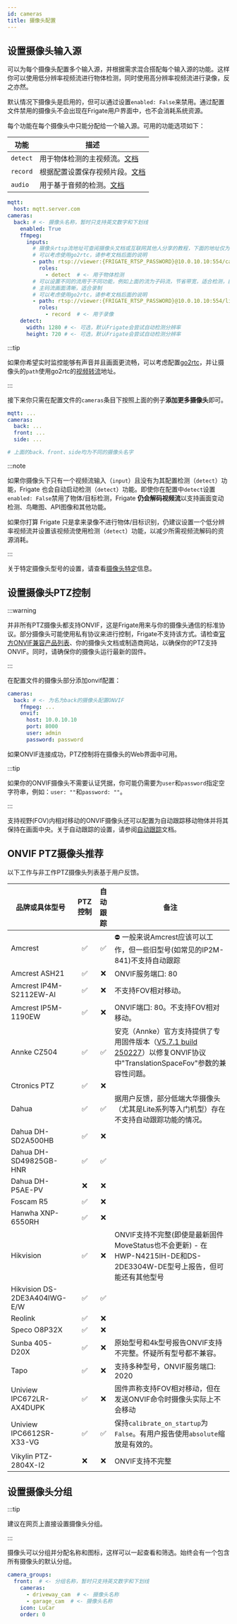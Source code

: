```yaml
---
id: cameras
title: 摄像头配置
---
```


## 设置摄像头输入源

可以为每个摄像头配置多个输入源，并根据需求混合搭配每个输入源的功能。这样你可以使用低分辨率视频流进行物体检测，同时使用高分辨率视频流进行录像，反之亦然。

默认情况下摄像头是启用的，但可以通过设置`enabled: False`来禁用。通过配置文件禁用的摄像头不会出现在Frigate用户界面中，也不会消耗系统资源。

每个功能在每个摄像头中只能分配给一个输入源。可用的功能选项如下：

| 功能     | 描述                                                                         |
| -------- | ----------------------------------------------------------------------------------- |
| `detect` | 用于物体检测的主视频流。[文档](object_detectors.md)                         |
| `record` | 根据配置设置保存视频片段。[文档](record.md) |
| `audio`  | 用于基于音频的检测。[文档](audio_detectors.md)                          |

```yaml
mqtt:
  host: mqtt.server.com
cameras:
  back: # <- 摄像头名称，暂时只支持英文数字和下划线
    enabled: True
    ffmpeg:
      inputs:
        # 摄像头rtsp流地址可查阅摄像头文档或互联网其他人分享的教程，下面的地址仅为范例
        # 可以考虑使用go2rtc，请参考文档后面的说明
        - path: rtsp://viewer:{FRIGATE_RTSP_PASSWORD}@10.0.10.10:554/cam/realmonitor?channel=1&subtype=2
          roles:
            - detect  # <- 用于物体检测
        # 可以设置不同的流用于不同功能，例如上面的流为子码流，节省带宽，适合检测，能够降低检测器负担
        # 主码流画面清晰，适合录制
        # 可以考虑使用go2rtc，请参考文档后面的说明
        - path: rtsp://viewer:{FRIGATE_RTSP_PASSWORD}@10.0.10.10:554/live
          roles:
            - record  # <- 用于录像
    detect:
      width: 1280 # <- 可选，默认Frigate会尝试自动检测分辨率
      height: 720 # <- 可选，默认Frigate会尝试自动检测分辨率
```

:::tip

如果你希望实时监控能够有声音并且画面更流畅，可以考虑配置[go2rtc](../guides/configuring_go2rtc)，并让摄像头的`path`使用go2rtc的[视频转流](../configuration/restream#reduce-connections-to-camera)地址。

:::

接下来你只需在配置文件的`cameras`条目下按照上面的例子**添加更多摄像头**即可。

```yaml
mqtt: ...
cameras:
  back: ...
  front: ...
  side: ...

# 上面的back、front、side均为不同的摄像头名字
```

:::note

如果你摄像头下只有一个视频流输入（`input`）且没有为其配置检测（`detect`）功能，Frigate 也会自动启动检测（`detect`）功能。即使你在配置中`detect`设置`enabled: False`禁用了物体/目标检测，Frigate **仍会解码视频流**以支持画面变动检测、鸟瞰图、API图像和其他功能。

如果你打算 Frigate 只是拿来录像不进行物体/目标识别，仍建议设置一个低分辨率视频流并设置该视频流使用检测（`detect`）功能，以减少所需视频流解码的资源消耗。

:::


关于特定摄像头型号的设置，请查看[摄像头特定](camera_specific.md)信息。

## 设置摄像头PTZ控制

:::warning

并非所有PTZ摄像头都支持ONVIF，这是Frigate用来与你的摄像头通信的标准协议。部分摄像头可能使用私有协议来进行控制，Frigate不支持该方式。请检查[官方ONVIF兼容产品列表](https://www.onvif.org/conformant-products/)、你的摄像头文档或制造商网站，以确保你的PTZ支持ONVIF。同时，请确保你的摄像头运行最新的固件。

:::

在配置文件的摄像头部分添加onvif配置：

```yaml
cameras:
  back: # <- 为名为back的摄像头配置ONVIF
    ffmpeg: ...
    onvif:
      host: 10.0.10.10
      port: 8000
      user: admin
      password: password
```

如果ONVIF连接成功，PTZ控制将在摄像头的Web界面中可用。

:::tip

如果你的ONVIF摄像头不需要认证凭据，你可能仍需要为`user`和`password`指定空字符串，例如：`user: ""`和`password: ""`。

:::

支持视野(FOV)内相对移动的ONVIF摄像头还可以配置为自动跟踪移动物体并将其保持在画面中央。关于自动跟踪的设置，请参阅[自动跟踪](autotracking.md)文档。

## ONVIF PTZ摄像头推荐

以下工作与非工作PTZ摄像头列表基于用户反馈。

| 品牌或具体型号     | PTZ控制 | 自动跟踪 | 备注                                                                                                                                           |
| ---------------------------- | :----------: | :----------: | ----------------------------------------------------------------------------------------------------------------------------------------------- |
| Amcrest                      |      ✅      |      ✅      | ⛔️ 一般来说Amcrest应该可以工作，但一些旧型号(如常见的IP2M-841)不支持自动跟踪                                 |
| Amcrest ASH21                |      ✅      |      ❌      | ONVIF服务端口: 80                                                                                                                          |
| Amcrest IP4M-S2112EW-AI      |      ✅      |      ❌      | 不支持FOV相对移动。                                                                                                            |
| Amcrest IP5M-1190EW          |      ✅      |      ❌      | ONVIF端口: 80。不支持FOV相对移动。                                                                                            |
| Annke CZ504                  |      ✅      |      ✅      | 安克（Annke）官方支持提供了专用固件版本（[V5.7.1 build 250227](https://github.com/pierrepinon/annke_cz504/raw/refs/heads/main/digicap_V5-7-1_build_250227.dav)）以修复ONVIF协议中"TranslationSpaceFov"参数的兼容性问题。 |
| Ctronics PTZ                 |      ✅      |      ❌      |                                                                                                                                                 |
| Dahua                        |      ✅      |      ✅      | 据用户反馈，部分低端大华摄像头（尤其是Lite系列等入门机型）存在​​不支持自动跟踪功能​​的情况。                                                     |
| Dahua DH-SD2A500HB           |      ✅      |      ❌      |                                                                                                                                                 |
| Dahua DH-SD49825GB-HNR       |      ✅      |      ✅      |                                                                                                                                                 |
| Dahua DH-P5AE-PV             |      ❌      |      ❌      |                                                                                                                                                 |
| Foscam R5                    |      ✅      |      ❌      |                                                                                                                                                 |
| Hanwha XNP-6550RH            |      ✅      |      ❌      |                                                                                                                                                 |
| Hikvision                    |      ✅      |      ❌      | ONVIF支持不完整(即使是最新固件MoveStatus也不会更新) - 在HWP-N4215IH-DE和DS-2DE3304W-DE型号上报告，但可能还有其他型号 |
| Hikvision DS-2DE3A404IWG-E/W |      ✅      |      ✅      |                                                                                                                                                 |
| Reolink                      |      ✅      |      ❌      |                                                                                                                                                 |                                                                                                                                            |
| Speco O8P32X                 |      ✅      |      ❌      |                                                                                                                                                 |
| Sunba 405-D20X               |      ✅      |      ❌      | 原始型号和4k型号报告ONVIF支持不完整。怀疑所有型号都不兼容。                                            |
| Tapo                         |      ✅      |      ❌      | 支持多种型号，ONVIF服务端口: 2020                                                                                                 |
| Uniview IPC672LR-AX4DUPK     |      ✅      |      ❌      | 固件声称支持FOV相对移动，但在发送ONVIF命令时摄像头实际上不会移动                                  |
| Uniview IPC6612SR-X33-VG     |      ✅      |      ✅      | 保持`calibrate_on_startup`为`False`。有用户报告使用`absolute`缩放是有效的。                                           |
| Vikylin PTZ-2804X-I2         |      ❌      |      ❌      | ONVIF支持不完整                                                                                                                        |

## 设置摄像头分组

:::tip

建议在网页上直接设置摄像头分组。

:::

摄像头可以分组并分配名称和图标，这样可以一起查看和筛选。始终会有一个包含所有摄像头的默认分组。

```yaml
camera_groups:
  front:  # <- 分组名称，暂时只支持英文数字和下划线
    cameras:
      - driveway_cam  # <- 摄像头名称
      - garage_cam  # <- 摄像头名称
    icon: LuCar
    order: 0
```
